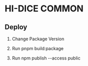 # HI-DICE COMMON

## Deploy

1. Change Package Version

2. Run pnpm build:package

3. Run npm publish --access public
